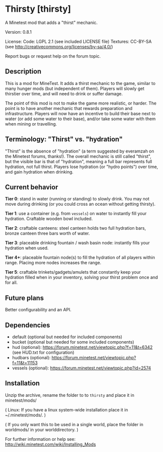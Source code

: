 Thirsty [thirsty]
=================

A Minetest mod that adds a "thirst" mechanic.

Version: 0.8.1

License:
  Code: LGPL 2.1 (see included LICENSE file)
  Textures: CC-BY-SA (see http://creativecommons.org/licenses/by-sa/4.0/)

Report bugs or request help on the forum topic.

Description
-----------

This is a mod for MineTest. It adds a thirst mechanic to the
game, similar to many hunger mods (but independent of them).
Players will slowly get thirstier over time, and will need to
drink or suffer damage.

The point of this mod is not to make the game more realistic,
or harder. The point is to have another mechanic that rewards
preparation and infrastructure. Players will now have an incentive
to build their base next to water (or add some water to their base),
and/or take some water with them when mining or travelling.

Terminology: "Thirst" vs. "hydration"
-------------------------------------

"Thirst" is the absence of "hydration" (a term suggested by
everamzah on the Minetest forums, thanks!). The overall mechanic
is still called "thirst", but the visible bar is that of
"hydration", meaning a full bar represents full hydration, not full
thirst. Players lose hydration (or "hydro points") over time, and
gain hydration when drinking.

Current behavior
----------------

**Tier 0**: stand in water (running or standing) to slowly drink.
You may not move during drinking (or you could cross an ocean without
getting thirsty).

**Tier 1**: use a container (e.g. from `vessels`) on water to instantly
fill your hydration. Craftable wooden bowl included.

**Tier 2**: craftable canteens: steel canteen holds two full hydration
bars, bronze canteen three bars worth of water.

**Tier 3**: placeable drinking fountain / wash basin node: instantly
fills your hydration when used.

**Tier 4+**: placeable fountain node(s) to fill the hydration of all
players within range. Placing more nodes increases the range.

**Tier 5**: craftable trinkets/gadgets/amulets that constantly keep your
hydration filled when in your inventory, solving your thirst problem
once and for all.

Future plans
------------
Better configurability and an API.

Dependencies
------------
* default (optional but needed for included components)
* bucket (optional but needed for some included components)
* hud (optional): https://forum.minetest.net/viewtopic.php?f=11&t=6342 (see HUD.txt for configuration)
* hudbars (optional): https://forum.minetest.net/viewtopic.php?f=11&t=11153
* vessels (optional): https://forum.minetest.net/viewtopic.php?id=2574

Installation
------------

Unzip the archive, rename the folder to to `thirsty` and
place it in minetest/mods/

(  Linux: If you have a linux system-wide installation place
    it in ~/.minetest/mods/.  )

(  If you only want this to be used in a single world, place
    the folder in worldmods/ in your worlddirectory.  )

For further information or help see:
http://wiki.minetest.com/wiki/Installing_Mods
